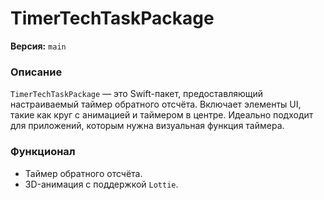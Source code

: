 # TimerTechTaskPackage
**Версия:** `main`

### Описание
`TimerTechTaskPackage` — это Swift-пакет, предоставляющий настраиваемый таймер обратного отсчёта. Включает элементы UI, такие как круг с анимацией и таймером в центре. Идеально подходит для приложений, которым нужна визуальная функция таймера.

### Функционал
- Таймер обратного отсчёта.
- 3D-анимация с поддержкой `Lottie`.
